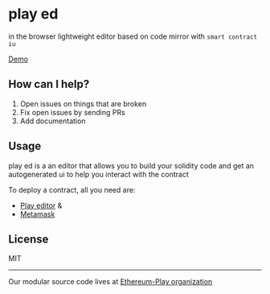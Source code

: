 # play ed

in the browser lightweight editor based on code mirror with `smart contract iu`

[Demo](https://ethereum-play.github.io/editor-solidity/)

## How can I help?

1. Open issues on things that are broken
2. Fix open issues by sending PRs
3. Add documentation

## Usage

play ed is a an editor that allows you to build your solidity code and get an autogenerated ui to help you interact with the contract

To deploy a contract, all you need are:

* [Play editor](https://play.ethereum.org/editor-solidity/) &
* [Metamask](https://metamask.io/)

## License

MIT

---
Our modular source code lives at [Ethereum-Play organization](https://github.com/ethereum-play)
